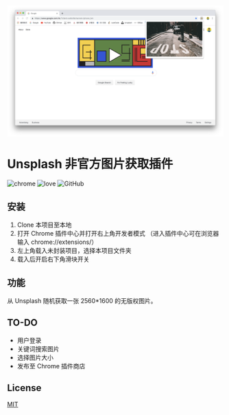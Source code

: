 ![](./images/readme_instance.png)

# Unsplash 非官方图片获取插件
  
![chrome](https://img.shields.io/badge/platform-Chrome-brightgreen.svg)
![love](https://img.shields.io/badge/made%20with-Love-orange.svg)
![GitHub](https://img.shields.io/github/license/yiukuenchu/desktoplash.svg)
  

## 安装
1. Clone 本项目至本地
2. 打开 Chrome 插件中心并打开右上角开发者模式 （进入插件中心可在浏览器输入 chrome://extensions/）
3. 左上角载入未封装项目，选择本项目文件夹
4. 载入后开启右下角滑块开关
  
## 功能
从 Unsplash 随机获取一张 2560*1600 的无版权图片。

## TO-DO
* 用户登录
* 关键词搜索图片
* 选择图片大小
* 发布至 Chrome 插件商店

## License
[MIT](https://github.com/yiukuenchu/desktoplash/blob/master/LICENSE)